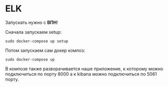 # ELK

Запускать нужно с **ВПН**!

Сначала запускаем setup:
```
sudo docker-compose up setup
```

Потом запускаем сам докер композ:
```
sudo docker-compose up
```

В композе также разворачивается наше приложение, к которому можно подключиться по порту 8000
а к kibana можно подключиться по 5061 порту.